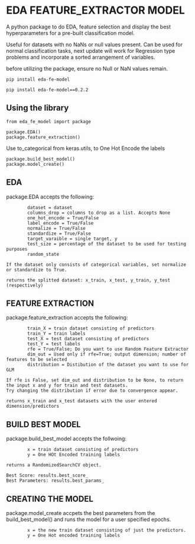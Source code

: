 # EDA FEATURE_EXTRACTOR MODEL

A python package to do EDA, feature selection and display the best hyperparameters for a pre-built classification model.

Useful for datasets with no NaNs or null values present.
Can be used for normal classification tasks, next update will work for Regression type problems and incorporate a sorted arrangement of variables.

before utilizing the package, ensure no Null or NaN values remain.

    pip install eda-fe-model

    pip install eda-fe-model==0.2.2

## Using the library
    from eda_fe_model import package

    package.EDA()
    package.feature_extraction()

Use to_categorical from keras.utils, to One Hot Encode the labels
    
    package.build_best_model()
    package.model_create()


## EDA
package.EDA accepts the following:

            dataset = dataset
            columns_drop = columns to drop as a list. Accepts None
            one_hot_encode = True/False
            label_encode = True/False
            normalize = True/False
            standardize = True/False
            target_varaible = single target, y
            test_size = percentage of the dataset to be used for testing purposes
            random_state

    If the dataset only consists of categorical variables, set normalize or standardize to True.

    returns the splitted dataset: x_train, x_test, y_train, y_test (respectively)


## FEATURE EXTRACTION
package.feature_extraction accepts the following:

            train_X = train dataset consisting of predictors
            train_Y = train labels
            test_X = test dataset consisting of predictors
            test_Y = test labels
            rfe = True/False; Do you want to use Random Feature Extractor
            dim_out = Used only if rfe=True; output dimension; number of features to be selected 
            distribution = Distibution of the dataset you want to use for GLM

    If rfe is False, set dim_out and distribution to be None, to return the input x and y for train and test datasets.
    Try changing the distribution if error due to convergence appear.

    returns x_train and x_test datasets with the user entered dimension/predictors


## BUILD BEST MODEL
package.build_best_model accepts the follwoing:

            x = train dataset consisting of predictors
            y = One HOt Encoded training labels

    returns a RandomizedSearchCV object.

    Best Score: results.best_score_
    Best Parameters: results.best_params_

## CREATING THE MODEL
package.model_create accpets the best parameters from the build_best_model() and runs the model for a user specified epochs.

            x = the new train dataset consisting of just the predictors.
            y = One Hot encoded training labels

